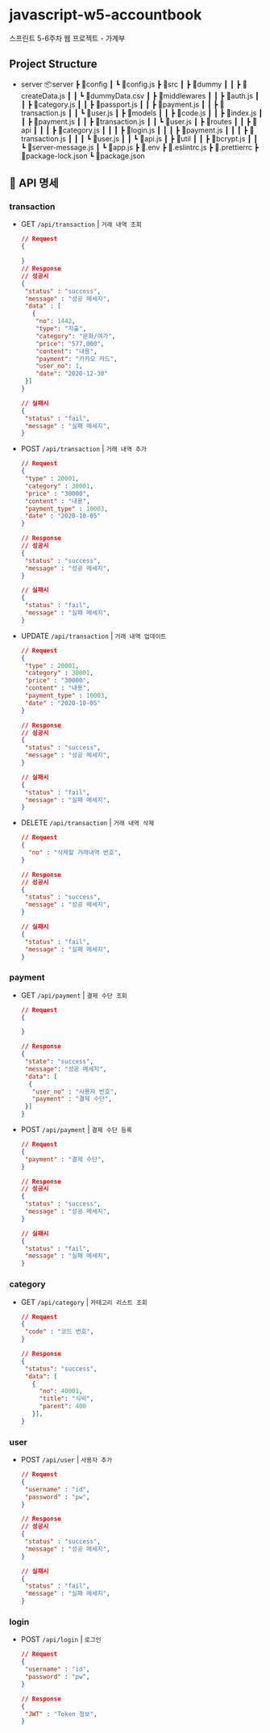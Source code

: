 # javascript-w5-accountbook

스프린트 5-6주차 웹 프로젝트 - 가계부

## Project Structure

- server
  📦server
  ┣ 📂config
  ┃ ┗ 📜config.js
  ┣ 📂src
  ┃ ┣ 📂dummy
  ┃ ┃ ┣ 📜createData.js
  ┃ ┃ ┗ 📜dummyData.csv
  ┃ ┣ 📂middlewares
  ┃ ┃ ┣ 📜auth.js
  ┃ ┃ ┣ 📜category.js
  ┃ ┃ ┣ 📜passport.js
  ┃ ┃ ┣ 📜payment.js
  ┃ ┃ ┣ 📜transaction.js
  ┃ ┃ ┗ 📜user.js
  ┃ ┣ 📂models
  ┃ ┃ ┣ 📜code.js
  ┃ ┃ ┣ 📜index.js
  ┃ ┃ ┣ 📜payment.js
  ┃ ┃ ┣ 📜transaction.js
  ┃ ┃ ┗ 📜user.js
  ┃ ┣ 📂routes
  ┃ ┃ ┣ 📂api
  ┃ ┃ ┃ ┣ 📜category.js
  ┃ ┃ ┃ ┣ 📜login.js
  ┃ ┃ ┃ ┣ 📜payment.js
  ┃ ┃ ┃ ┣ 📜transaction.js
  ┃ ┃ ┃ ┗ 📜user.js
  ┃ ┃ ┗ 📜api.js
  ┃ ┣ 📂util
  ┃ ┃ ┣ 📜bcrypt.js
  ┃ ┃ ┗ 📜server-message.js
  ┃ ┗ 📜app.js
  ┣ 📜.env
  ┣ 📜.eslintrc.js
  ┣ 📜.prettierrc
  ┣ 📜package-lock.json
  ┗ 📜package.json

## 📄 API 명세

### transaction

- GET `/api/transaction` | `거래 내역 조회`

  ```json
  // Request
  {

  }
  // Response
  // 성공시
  {
   "status" : "success",
   "message" : "성공 메세지",
   "data" : [
     {
      "no": 1442,
      "type": "지출",
      "category": "문화/여가",
      "price": "577,000",
      "content": "내용",
      "payment": "카카오 카드",
      "user_no": 1,
      "date": "2020-12-30"
   }]
  }

  // 실패시
  {
   "status" : "fail",
   "message" : "실패 메세지",
  }
  ```

- POST `/api/transaction` | `거래 내역 추가`

  ```json
  // Request
  {
   "type" : 20001,
   "category" : 30001,
   "price" : "30000",
   "content" : "내용",
   "payment_type" : 10003,
   "date" : "2020-10-05"
  }

  // Response
  // 성공시
  {
   "status" : "success",
   "message" : "성공 메세지",
  }

  // 실패시
  {
   "status" : "fail",
   "message" : "실패 메세지",
  }
  ```

- UPDATE `/api/transaction` | `거래 내역 업데이트`

  ```json
  // Request
  {
   "type" : 20001,
   "category" : 30001,
   "price" : "30000",
   "content" : "내용",
   "payment_type" : 10003,
   "date" : "2020-10-05"
  }

  // Response
  // 성공시
  {
   "status" : "success",
   "message" : "성공 메세지",
  }

  // 실패시
  {
   "status" : "fail",
   "message" : "실패 메세지",
  }
  ```

- DELETE `/api/transaction` | `거래 내역 삭제`

  ```json
  // Request
  {
  	"no" : "삭제할 거래내역 번호",
  }

  // Response
  // 성공시
  {
   "status" : "success",
   "message" : "성공 메세지",
  }

  // 실패시
  {
   "status" : "fail",
   "message" : "실패 메세지",
  }
  ```

### payment

- GET `/api/payment` | `결제 수단 조회`

  ```json
  // Request
  {

  }

  // Response
  {
   "state": "success",
   "message": "성공 메세지",
   "data": [
    {
  	 "user_no" : "사용자 번호",
  	 "payment" : "결제 수단",
   }]
  }
  ```

- POST `/api/payment` | `결제 수단 등록`

  ```json
  // Request
  {
   "payment" : "결제 수단",
  }

  // Response
  // 성공시
  {
   "status" : "success",
   "message" : "성공 메세지",
  }

  // 실패시
  {
   "status" : "fail",
   "message" : "실패 메세지",
  }
  ```

### category

- GET `/api/category` | `카테고리 리스트 조회`

  ```json
  // Request
  {
   "code" : "코드 번호",
  }

  // Response
  {
   "status": "success",
   "data": [
     {
       "no": 40001,
       "title": "식비",
       "parent": 400
     }],
  }
  ```

### user

- POST `/api/user` | `사용자 추가`

  ```json
  // Request
  {
   "username" : "id",
   "password" : "pw",
  }

  // Response
  // 성공시
  {
   "status" : "success",
   "message" : "성공 메세지",
  }

  // 실패시
  {
   "status" : "fail",
   "message" : "실패 메세지",
  }
  ```

### login

- POST `/api/login` | `로그인`

  ```json
  // Request
  {
   "username" : "id",
   "password" : "pw",
  }

  // Response
  {
   "JWT" : "Token 정보",
  }
  ```
